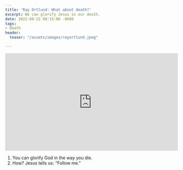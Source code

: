 ```yaml
---
title: 'Ray Ortlund: What about death?'
excerpt: We can glorify Jesus in our death.
date: 2022-09-22 08:15:00 -0600
tags:
- Death
header:
  teaser: "/assets/images/rayortlund.jpeg"

---
```

<iframe width="560" height="315" src="https://www.youtube.com/embed/bKSgavRDuS0?start=1" title="YouTube video player" frameborder="0" allow="accelerometer; autoplay; clipboard-write; encrypted-media; gyroscope; picture-in-picture" allowfullscreen></iframe>

1. You can glorify God in the way you die.
2. How? Jesus tells us: "Follow me."